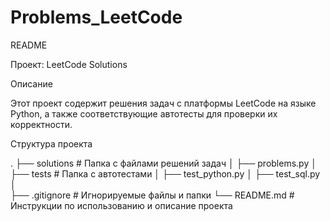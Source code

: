 # Problems_LeetCode
README

Проект: LeetCode Solutions

Описание

Этот проект содержит решения задач с платформы LeetCode на языке Python, а также соответствующие автотесты для проверки их корректности.

Структура проекта

.
├── solutions           # Папка с файлами решений задач
│   ├── problems.py
│   
├── tests               # Папка с автотестами
│   ├── test_python.py
│   ├── test_sql.py
│   
├── .gitignore          # Игнорируемые файлы и папки
└── README.md           # Инструкции по использованию и описание проекта
